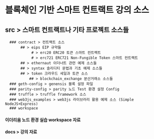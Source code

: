 # 블록체인 기반 스마트 컨트랙트 강의 소스

## src > 스마트 컨트랙트나 기타 프로젝트 소스들
      ### contract > 컨트랙트 소스 
      	   ## > eips EIP 규약들 
      	        # > erc20 ERC20 토큰 스마트 컨트랙트 
      	        # > erc721 ERC721 Non-Fungible Token 스마트 컨트랙트
      	   ## > ethernaut 이더너트 관련 예제 소스들
      	   ## > syntax 솔리디티 문법과 기초 예제 소스들
      	   ## > token 크라우드 세일과 토큰 소스
               ## > blockchain_exchange 분산거래소 소스들
      ### geth-config > genensis 블록 설정 파일
      ### parity-config > parity 노드 Test 환경 설정 Config
      ### truffle > truffle framework 소스
      ### web3js_examples > web3js 라이브러리 활용 예제 소스 (Simple NodeJS+Express)
      ### workspace
#### 이더리움 노드 환경 실습 workspace 자료
#### docs > 강의 자료
